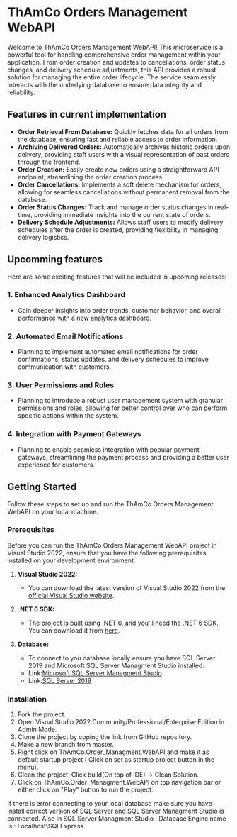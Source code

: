 # ThAmCo Orders Management WebAPI

Welcome to ThAmCo Orders Management WebAPI! This microservice is a powerful tool for handling comprehensive order management within your application. From order creation and updates to cancellations, order status changes, and delivery schedule adjustments, this API provides a robust solution for managing the entire order lifecycle. The service seamlessly interacts with the underlying database to ensure data integrity and reliability.


## Features in current implementation

- **Order Retrieval From Database:** Quickly fetches data for all orders from the database, ensuring fast and reliable access to order information.
- **Archiving Delivered Orders:** Automatically archives historic orders upon delivery, providing staff users with a visual representation of past orders through the frontend.
- **Order Creation:** Easily create new orders using a straightforward API endpoint, streamlining the order creation process.
- **Order Cancellations:** Implements a soft delete mechanism for orders, allowing for seamless cancellations without permanent removal from the database.
- **Order Status Changes:** Track and manage order status changes in real-time, providing immediate insights into the current state of orders.
- **Delivery Schedule Adjustments:** Allows staff users to modify delivery schedules after the order is created, providing flexibility in managing delivery logistics.


## Upcomming features
 Here are some exciting features that will be included in upcoming releases:
 
### 1. **Enhanced Analytics Dashboard**
   - Gain deeper insights into order trends, customer behavior, and overall performance with a new analytics dashboard.

### 2. **Automated Email Notifications**
   - Planning to implement automated email notifications for order confirmations, status updates, and delivery schedules to improve communication with customers.

### 3. **User Permissions and Roles**
   -  Planning to introduce a robust user management system with granular permissions and roles, allowing for better control over who can perform specific actions within the system.

### 4. **Integration with Payment Gateways**
   -  Planning to enable seamless integration with popular payment gateways, streamlining the payment process and providing a better user experience for customers.


## Getting Started
Follow these steps to set up and run the ThAmCo Orders Management WebAPI on your local machine.

### Prerequisites
Before you can run the ThAmCo Orders Management WebAPI project in Visual Studio 2022, ensure that you have the following prerequisites installed on your development environment:

1. **Visual Studio 2022:** 
   - You can download the latest version of Visual Studio 2022 from the [official Visual Studio website](https://visualstudio.microsoft.com/downloads/).

2. **.NET 6 SDK:**
   - The project is built using .NET 6, and you'll need the .NET 6 SDK. You can download it from [here](https://dotnet.microsoft.com/download/dotnet/6.0).

3. **Database:**
   - To connect to you database locally ensure you have SQL Server 2019 and Microsoft SQL Server Managment Studio installed:
   - Link:[Microsoft SQL Server Managment Studio](https://sqlserverbuilds.blogspot.com/2018/01/sql-server-management-studio-ssms.html) 
   - Link:[SQL Server 2019](https://www.microsoft.com/en-us/evalcenter/download-sql-server-2019)

### Installation

1. Fork the project.
2. Open Visual Studio 2022 Community/Professional/Enterprise Edition in Admin Mode.
3. Clone the project by coping the link from GitHub repository.
4. Make a new branch from master.
5. Right click on ThAmCo.Order_Managment.WebAPI and make it as default startup project ( Click on set as startup project button in the menu).
6. Clean the project. Click build(On top of IDE) -> Clean Solution.
7. Click on ThAmCo.Order_Managment.WebAPI on top navigation bar or either click on "Play" button to run the project.

If there is error connecting to your local database make sure you have install correct version of SQL Server and SQL Server Managment Studio is connected. 
Also in SQL Server Managment Studio : Database Engine name is : Localhost\\SQLExpress.

